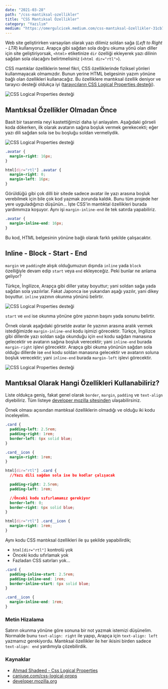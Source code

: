 ```yaml
---
date: "2021-03-28"
path: "/css-mantiksal-ozellikler"
title: "CSS Mantıksal Özellikler"
category: "Yazılım"
medium: "https://omergulcicek.medium.com/css-mantıksal-özellikler-31cb73ea4473"
---
```


Web site geliştirirken varsayılan olarak yazı dilimiz soldan sağa (_Left to Right - LTR_) kullanıyoruz. Arapça gibi sağdan sola doğru okuma yönü olan diller için site geliştiriyorsak, `<html>` etiketinize `dir` özelliği ekleyerek yazı dilinin sağdan sola olacağını belirtmelisiniz (`<html dir="rtl">`).

CSS mantıklar özelliklerin temel fikri, CSS özelliklerinde fiziksel yönleri kullanmayacak olmamızdır. Bunun yerine HTML belgesinin yazım yönüne bağlı olan özellikleri kullanacağız. Bu özelliklere mantıksal özellik deniyor ve tarayıcı desteği oldukça iyi (<a href="https://caniuse.com/css-logical-props" target="_blank" rel="noreferrer noopener">tarayıcıların CSS Logical Properties desteği</a>).

![CSS Logical Properties desteği](/img/blog/2021-03-28/css-logical-properties.png)

## Mantıksal Özellikler Olmadan Önce

Basit bir tasarımla neyi kastettiğimizi daha iyi anlayalım. Aşağıdaki görseli koda dökerken, ilk olarak avatarın sağına boşluk vermek gerekecekti; eğer yazı dili sağdan sola ise bu boşluğu soldan vermeliydik.

![CSS Logical Properties desteği](/img/blog/2021-03-28/ltr-rtl.jpg)

```css
.avatar {
  margin-right: 16px;
}

html[dir="rtl"] .avatar {
  margin-right: 0;
  margin-left: 16px;
}
```

Görüldüğü gibi çok dilli bir sitede sadece avatar ile yazı arasına boşluk verebilmek için bile çok kod yazmak zorunda kaldık. Bunu tüm projede her yere uyguladığınızı düşünün... İşte CSS'in mantıktal özellikleri burada yardımımıza koşuyor. Aynı işi `margin-inline-end` ile tek satırda yapabiliriz.

```css
.avatar {
  margin-inline-end: 16px;
}
```

Bu kod, HTML belgesinin yönüne bağlı olarak farklı şekilde çalışacaktır.

## Inline - Block - Start - End

`margin` ve `padding`te alışık olduğumuzun dışında `inline` yada `block` özelliğiyle devam edip `start` veya `end` ekleyeceğiz. Peki bunlar ne anlama geliyor?

Türkçe, İngilizce, Arapça gibi diller yatay boyuttur; yani soldan sağa yada sağdan sola yazılırlar. Fakat Japonca ise yukarıdan aşağı yazılır, yani dikey boyuttur. `inline` yazının okunma yönünü belirtir.

![CSS Logical Properties desteği](/img/blog/2021-03-28/inline-block.jpg)

`start` ve `end` ise okunma yönüne göre yazının başını yada sonunu belirtir.

Örnek olarak aşağıdaki görselde avatar ile yazının arasına aralık vermek istediğimizde `margin-inline-end` kodu işimizi görecektir. Türkçe, İngilizce gibi dillerde yazı soldan sağa okunduğu için `end` kodu sağdan manasına gelecektir ve avatarın sağına boşluk verecektir; yani `inline-end` burada `margin-right` işlevi görecektir. Arapça gibi okuma yönünün sağdan sola olduğu dillerde ise `end` kodu soldan manasına gelecektir ve avatarın soluna boşluk verecektir; yani `inline-end` burada `margin-left` işlevi görecektir.

![CSS Logical Properties desteği](/img/blog/2021-03-28/margin-inline-end.jpg)

## Mantıksal Olarak Hangi Özellikleri Kullanabiliriz?

Liste oldukça geniş, fakat genel olarak `border`, `margin`, `padding` ve `text-align` diyebiliriz. Tüm listeye <a href="https://developer.mozilla.org/en-US/docs/Web/CSS/CSS_Logical_Properties#reference" target="_blank" rel="noreferrer noopener">developer mozilla sitesinden</a> ulaşabilirsiniz.

Örnek olması açısından mantıksal özelliklerin olmadığı ve olduğu iki kodu inceleyelim.

```css
.card {
  padding-left: 2.5rem;
  padding-right: 1rem;
  border-left: 6px solid blue;
}

.card__icon {
  margin-right: 1rem;
}

html[dir="rtl"] .card {
  //Yazı dili sağdan sola ise bu kodlar çalışacak

  padding-right: 2.5rem;
  padding-left: 1rem;

  //Önceki kodu sıfırlamamız gerekiyor
  border-left: 0;
  border-right: 6px solid blue;
}

html[dir="rtl"] .card__icon {
  margin-right: 1rem;
}
```

Aynı kodu CSS mantıksal özellikleri ile şu şekilde yapabilirdik;

- `html[dir="rtl"]` kontrolü yok
- Önceki kodu sıfırlamak yok
- Fazladan CSS satırları yok...

```css
.card {
  padding-inline-start: 2.5rem;
  padding-inline-end: 1rem;
  border-inline-start: 6px solid blue;
}

.card__icon {
  margin-inline-end: 1rem;
}
```

### Metin Hizalama

Satırın okunma yönüne göre sonuna bir not yazmak istemizi düşünelim. Normalde bunu `text-align: right` ile yapıp, Arapça için `text-align: left` yazmamız gerekiyordu. Mantıksal özellikler ile her ikisini birden sadece `text-align: end` yardımıyla çözebilirdik.

### Kaynaklar

- <a href="https://ishadeed.com/article/css-logical-properties/" target="_blank" rel="noreferrer noopener">Ahmad Shadeed - Css Logical Properties</a>
- <a href="https://caniuse.com/css-logical-props" target="_blank" rel="noreferrer noopener">caniuse.com/css-logical-props</a>
- <a href="https://developer.mozilla.org/en-US/docs/Web/CSS/CSS_Logical_Properties#reference" target="_blank" rel="noreferrer noopener">developer.mozilla.org</a>
